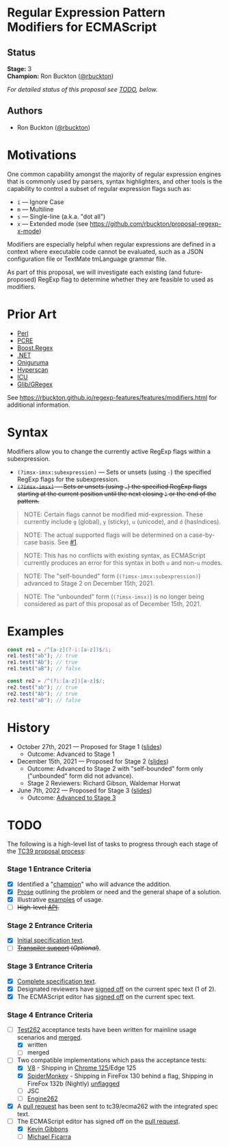<!--#region:intro-->
# Regular Expression Pattern Modifiers for ECMAScript

<!--#endregion:intro-->

<!--#region:status-->
## Status

**Stage:** 3  
**Champion:** Ron Buckton ([@rbuckton](https://github.com/rbuckton))  

_For detailed status of this proposal see [TODO](#todo), below._  
<!--#endregion:status-->

<!--#region:authors-->
## Authors

* Ron Buckton ([@rbuckton](https://github.com/rbuckton))  
<!--#endregion:authors-->

<!--#region:motivations-->
# Motivations

One common capability amongst the majority of regular expression engines that
is commonly used by parsers, syntax highlighters, and other tools is the capability to
control a subset of regular expression flags such as:

- `i` &mdash; Ignore Case
- `m` &mdash; Multiline
- `s` &mdash; Single-line (a.k.a. "dot all")
- `x` &mdash; Extended mode (see https://github.com/rbuckton/proposal-regexp-x-mode)

Modifiers are especially helpful when regular expressions are defined in a context
where executable code cannot be evaluated, such as a JSON configuration file or 
TextMate tmLanguage grammar file.

As part of this proposal, we will investigate each existing (and future-proposed) RegExp flag
to determine whether they are feasible to used as modifiers.

<!--#endregion:motivations-->

<!--#region:prior-art-->
# Prior Art 

* [Perl](https://rbuckton.github.io/regexp-features/engines/perl.html#feature-modifiers)  
* [PCRE](https://rbuckton.github.io/regexp-features/engines/pcre.html#feature-modifiers)  
* [Boost.Regex](https://rbuckton.github.io/regexp-features/engines/boost.regex.html#feature-modifiers)  
* [.NET](https://rbuckton.github.io/regexp-features/engines/dotnet.html#feature-modifiers)  
* [Oniguruma](https://rbuckton.github.io/regexp-features/engines/oniguruma.html#feature-modifiers)  
* [Hyperscan](https://rbuckton.github.io/regexp-features/engines/hyperscan.html#feature-modifiers)  
* [ICU](https://rbuckton.github.io/regexp-features/engines/icu.html#feature-modifiers)  
* [Glib/GRegex](https://rbuckton.github.io/regexp-features/engines/glib-gregex.html#feature-modifiers)  

See https://rbuckton.github.io/regexp-features/features/modifiers.html for additional information.
<!--#endregion:prior-art-->

<!--#region:syntax-->
# Syntax

Modifiers allow you to change the currently active RegExp flags within a subexpression.

- `(?imsx-imsx:subexpression)` &mdash; Sets or unsets (using `-`) the specified RegExp flags for the subexpression.
- ~~`(?imsx-imsx)` &mdash; Sets or unsets (using `-`) the specified RegExp flags starting at the current position until the next closing `)` or the end of the pattern.~~

> NOTE: Certain flags cannot be modified mid-expression. These currently include `g` (global), `y` (sticky), `u` (unicode), and `d` (hasIndices).

> NOTE: The actual supported flags will be determined on a case-by-case basis. See [#1](https://github.com/tc39/proposal-regexp-modifiers/issues/1).

> NOTE: This has no conflicts with existing syntax, as ECMAScript currently produces an error for this syntax in both `u` and non-`u` modes.

> NOTE: The "self-bounded" form (`(?imsx-imsx:subexpression)`) advanced to Stage 2 on December 15th, 2021.

> NOTE: The "unbounded" form (`(?imsx-imsx)`) is no longer being considered as part of this proposal as of December 15th, 2021.

<!--#endregion:syntax-->

<!--#region:semantics-->
<!-- # Semantics -->


<!--#endregion:semantics-->

<!--#region:examples-->
# Examples

```js
const re1 = /^[a-z](?-i:[a-z])$/i;
re1.test("ab"); // true
re1.test("Ab"); // true
re1.test("aB"); // false

const re2 = /^(?i:[a-z])[a-z]$/;
re2.test("ab"); // true
re2.test("Ab"); // true
re2.test("aB"); // false
```

<!--#endregion:examples-->

<!--#region:api-->
<!--
# API

> TODO: Provide description of High-level API.
-->
<!--#endregion:api-->

<!--#region:grammar-->
<!-- # Grammar

```grammarkdown
``` -->
<!--#endregion:grammar-->

<!--#region:references-->
<!-- # References

> TODO: Provide links to other specifications, etc.

* [Title](url)   -->
<!--#endregion:references-->

# History

- October 27th, 2021 &mdash; Proposed for Stage 1 ([slides](https://1drv.ms/p/s!AjgWTO11Fk-Tkfl7c6yR-2P8T4gn0w?e=cvaUL2))
  - Outcome: Advanced to Stage 1
- December 15th, 2021 &mdash; Proposed for Stage 2 ([slides](https://1drv.ms/p/s!AjgWTO11Fk-Tkfs3yIyrh3hZ2k6PCQ?e=Yodx4H))
  - Outcome: Advanced to Stage 2 with "self-bounded" form only ("unbounded" form did not advance).
  - Stage 2 Reviewers: Richard Gibson, Waldemar Horwat
- June 7th, 2022 &mdash; Proposed for Stage 3 ([slides](https://1drv.ms/p/s!AjgWTO11Fk-Tkf5daRnRsxu8BY5Nsg?e=UKVf8W))
  - Outcome: [Advanced to Stage 3](https://github.com/tc39/notes/blob/31edb829db604fdb0255b21238b20898b66cee41/meetings/2022-06/jun-07.md)

<!--#region:todo-->
# TODO

The following is a high-level list of tasks to progress through each stage of the [TC39 proposal process](https://tc39.github.io/process-document/):

### Stage 1 Entrance Criteria

* [x] Identified a "[champion][Champion]" who will advance the addition.  
* [x] [Prose][Prose] outlining the problem or need and the general shape of a solution.  
* [x] Illustrative [examples][Examples] of usage.  
* [ ] ~~High-level [API][API].~~  

### Stage 2 Entrance Criteria

* [x] [Initial specification text][Specification].  
* [ ] ~~[Transpiler support][Transpiler] (_Optional_)~~.  

### Stage 3 Entrance Criteria

* [x] [Complete specification text][Specification].  
* [x] Designated reviewers have [signed off][Stage3ReviewerSignOff] on the current spec text (1 of 2).  
* [x] The ECMAScript editor has [signed off][Stage3EditorSignOff] on the current spec text.  

### Stage 4 Entrance Criteria

* [ ] [Test262](https://github.com/tc39/test262) acceptance tests have been written for mainline usage scenarios and [merged][Test262PullRequest].  
  * [x] written  
  * [ ] merged  
* [ ] Two compatible implementations which pass the acceptance tests:  
  * [X] [V8][Implementation1] - Shipping in [Chrome 125](https://developer.chrome.com/release-notes/125)/Edge 125
  * [x] [SpiderMonkey][Implementation2] - Shipping in FireFox 130 behind a flag, Shipping in FireFox 132b (Nightly) [unflagged](https://bugzilla.mozilla.org/show_bug.cgi?id=1913752)
  * [ ] JSC  
  * [ ] [Engine262](https://github.com/engine262/engine262/pull/229)  
* [x] A [pull request][Ecma262PullRequest] has been sent to tc39/ecma262 with the integrated spec text.  
* [ ] The ECMAScript editor has signed off on the [pull request][Ecma262PullRequest].  
  * [x] [Kevin Gibbons](https://github.com/tc39/ecma262/pull/3221#pullrequestreview-1735554031)  
  * [ ] [Michael Ficarra](https://github.com/tc39/ecma262/pull/3221#pullrequestreview-1784954743)  
<!--#endregion:todo-->

<!-- The following links are used throughout the README: -->

[Process]: https://tc39.es/process-document/
[Proposals]: https://github.com/tc39/proposals/
[Grammarkdown]: http://github.com/rbuckton/grammarkdown#readme
[Champion]: #status
[Prose]: #motivations
[Examples]: #examples
[API]: #api
[Specification]: https://rbuckton.github.io/proposal-regexp-modifiers

[Transpiler]: #todo
[Stage3ReviewerSignOff]: #todo
[Stage3EditorSignOff]: #todo
[Test262PullRequest]: https://github.com/tc39/test262/pull/3960
[Implementation1]: https://bugs.chromium.org/p/v8/issues/detail?id=12956
[Implementation2]: https://bugzilla.mozilla.org/show_bug.cgi?id=1899813
[Ecma262PullRequest]: https://github.com/tc39/ecma262/pull/3221
